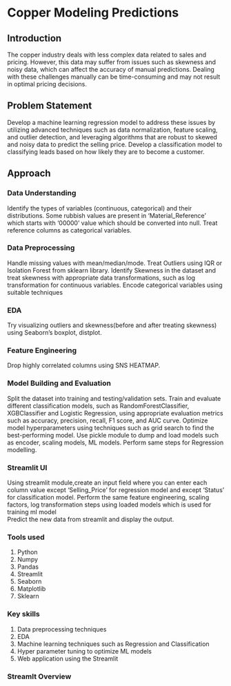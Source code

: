 # Copper Modeling Predictions

## Introduction

The copper industry deals with less complex data related to sales and pricing. However, this data may suffer from issues such as skewness and noisy data, which can affect the accuracy of manual predictions. Dealing with these challenges manually can be time-consuming and may not result in optimal pricing decisions.

## Problem Statement 
Develop a machine learning regression model to address these issues by utilizing advanced techniques such as data normalization, feature scaling, and outlier detection, and leveraging algorithms that are robust to skewed and noisy data to predict the selling price.
Develop a classification model to classifying leads based on how likely they are to become a customer.

## Approach

### Data Understanding
Identify the types of variables (continuous, categorical) and their distributions. Some rubbish values are present in ‘Material_Reference’ which starts with ‘00000’ value which should be converted into null. Treat reference columns as categorical variables.

### Data Preprocessing
Handle missing values with mean/median/mode.
Treat Outliers using IQR or Isolation Forest from sklearn library.
Identify Skewness in the dataset and treat skewness with appropriate data transformations, such as log transformation for continuous variables.
Encode categorical variables using suitable techniques

### EDA
Try visualizing outliers and skewness(before and after treating skewness) using Seaborn’s boxplot, distplot.

### Feature Engineering
Drop highly correlated columns using SNS HEATMAP.

### Model Building and Evaluation
Split the dataset into training and testing/validation sets. 
Train and evaluate different classification models, such as RandomForestClassifier, XGBClassifier and Logistic Regression, using appropriate evaluation metrics such as accuracy, precision, recall, F1 score, and AUC curve. 
Optimize model hyperparameters using techniques such as grid search to find the best-performing model.
Use pickle module to dump and load models such as encoder, scaling models, ML models.
Perform same steps for Regression modelling.

### Streamlit UI
Using streamlit module,create an input field where you can enter each column value except ‘Selling_Price’ for regression model and  except ‘Status’ for classification model. 
Perform the same feature engineering, scaling factors, log transformation steps using loaded models which is used for training ml model  
Predict the new data from streamlit and display the output.

### Tools used
1. Python
2. Numpy
3. Pandas
4. Streamlit
5. Seaborn
6. Matplotlib
7. Sklearn

### Key skills
1. Data preprocessing techniques
2. EDA
3. Machine learning techniques such as Regression and Classification
4. Hyper parameter tuning to optimize ML models
5. Web application using the Streamlit 

### Streamlt Overview


